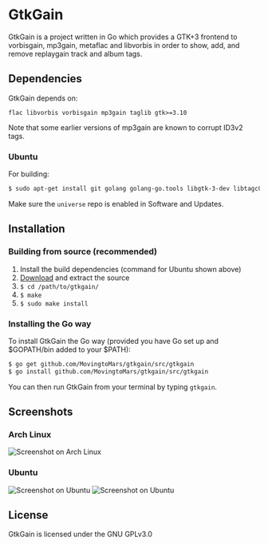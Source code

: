 GtkGain
=======

GtkGain is a project written in Go which provides a GTK+3 frontend to vorbisgain, mp3gain, metaflac and libvorbis in order to show, add, and remove replaygain track and album tags.

## Dependencies

GtkGain depends on:
```
flac libvorbis vorbisgain mp3gain taglib gtk>=3.10
```

Note that some earlier versions of mp3gain are known to corrupt ID3v2 tags.

### Ubuntu

For building:

```bash
$ sudo apt-get install git golang golang-go.tools libgtk-3-dev libtagc0-dev libvorbis-dev mp3gain flac vorbisgain
```

Make sure the `universe` repo is enabled in Software and Updates.

## Installation

### Building from source (recommended)

1. Install the build dependencies (command for Ubuntu shown above)
2. [Download](https://github.com/MovingtoMars/gtkgain/archive/master.zip) and extract the source
3. `$ cd /path/to/gtkgain/`
4. `$ make`
5. `$ sudo make install`

### Installing the Go way

To install GtkGain the Go way (provided you have Go set up and $GOPATH/bin added to your $PATH):
```bash
$ go get github.com/MovingtoMars/gtkgain/src/gtkgain
$ go install github.com/MovingtoMars/gtkgain/src/gtkgain
```

You can then run GtkGain from your terminal by typing `gtkgain`.

## Screenshots

### Arch Linux

![Screenshot on Arch Linux](http://i.imgur.com/GMFJvmU.png "Arch Linux")

### Ubuntu

![Screenshot on Ubuntu](http://i.imgur.com/vXEbuws.png "Ubuntu")
![Screenshot on Ubuntu](http://i.imgur.com/77MIanW.png "Ubuntu")

## License

GtkGain is licensed under the GNU GPLv3.0
